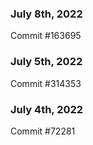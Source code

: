 ### July 8th, 2022

Commit #163695

### July 5th, 2022

Commit #314353


### July 4th, 2022

Commit #72281
